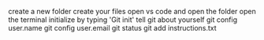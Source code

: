 create a new folder
create your files
open vs code and open the folder
open the terminal
initialize by typing 'Git init'
tell git about yourself
git config user.name
git config user.email
git status
git add instructions.txt
